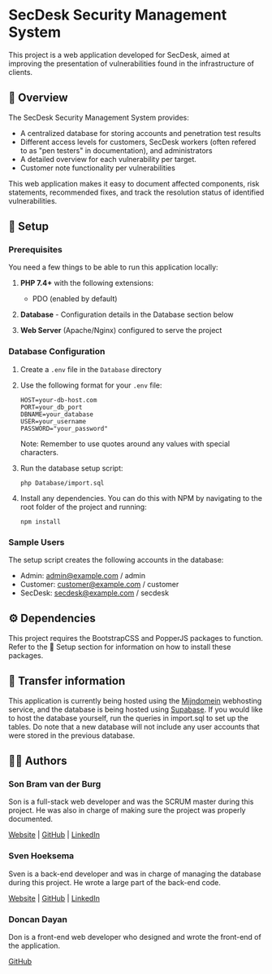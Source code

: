 # SecDesk Security Management System

This project is a web application developed for SecDesk, aimed at improving the presentation of vulnerabilities found in the infrastructure of clients.

## 📖 Overview

The SecDesk Security Management System provides:

-   A centralized database for storing accounts and penetration test results
-   Different access levels for customers, SecDesk workers (often refered to as "pen testers" in documentation), and administrators
-   A detailed overview for each vulnerability per target.
-   Customer note functionality per vulnerabilities

This web application makes it easy to document affected components, risk statements, recommended fixes, and track the resolution status of identified vulnerabilities.

## 🔧 Setup

### Prerequisites

You need a few things to be able to run this application locally:

1. **PHP 7.4+** with the following extensions:

    - PDO (enabled by default)

2. **Database** - Configuration details in the Database section below

3. **Web Server** (Apache/Nginx) configured to serve the project

### Database Configuration

1. Create a `.env` file in the `Database` directory

2. Use the following format for your `.env` file:

    ```
    HOST=your-db-host.com
    PORT=your_db_port
    DBNAME=your_database
    USER=your_username
    PASSWORD="your_password"
    ```

    Note: Remember to use quotes around any values with special characters.

3. Run the database setup script:

    ```
    php Database/import.sql
    ```

4. Install any dependencies. You can do this with NPM by navigating to the root folder of the project and running:
    ```
    npm install
    ```

### Sample Users

The setup script creates the following accounts in the database:

-   Admin: admin@example.com / admin
-   Customer: customer@example.com / customer
-   SecDesk: secdesk@example.com / secdesk

## ⚙️ Dependencies

This project requires the BootstrapCSS and PopperJS packages to function. Refer to the 🔧 Setup section for information on how to install these packages.

## 📄 Transfer information

This application is currently being hosted using the [Mijndomein](https://www.mijndomein.nl/) webhosting service, and the database is being hosted using [Supabase](https://supabase.com/). If you would like to host the database yourself, run the queries in import.sql to set up the tables. Do note that a new database will not include any user accounts that were stored in the previous database.

## 🧑‍💻 Authors

### Son Bram van der Burg

Son is a full-stack web developer and was the SCRUM master during this project. He was also in charge of making sure the project was properly documented.

[Website](https://vdburg.site/) | [GitHub](https://github.com/Penguin-09) | [LinkedIn](https://www.linkedin.com/in/son-bram/)

### Sven Hoeksema

Sven is a back-end developer and was in charge of managing the database during this project. He wrote a large part of the back-end code.

[Website](https://snevver.nl/) | [GitHub](https://github.com/Snevver) | [LinkedIn](https://www.linkedin.com/in/sven-hoeksema/)

### Doncan Dayan

Don is a front-end web developer who designed and wrote the front-end of the application.

[GitHub](https://github.com/donbithub)
